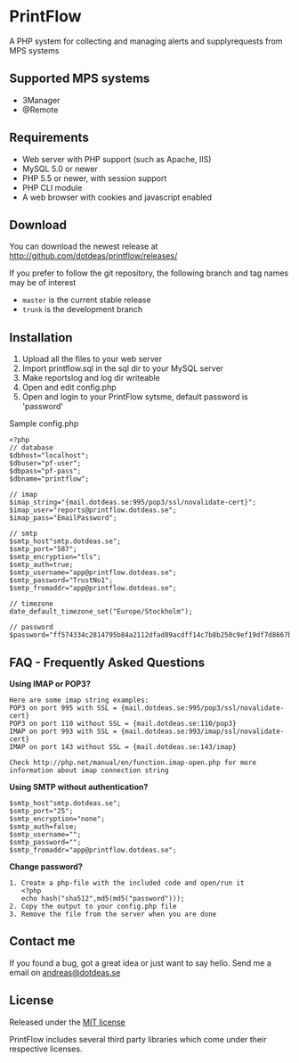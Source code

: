 PrintFlow
======================

A PHP system for collecting and managing alerts and supplyrequests from MPS systems

## Supported MPS systems
* 3Manager
* @Remote

## Requirements
* Web server with PHP support (such as Apache, IIS)
* MySQL 5.0 or newer
* PHP 5.5 or newer, with session support
* PHP CLI module
* A web browser with cookies and javascript enabled

## Download
You can download the newest release at http://github.com/dotdeas/printflow/releases/

If you prefer to follow the git repository, the following branch and tag names may be of interest
* ``master`` is the current stable release
* ``trunk`` is the development branch

## Installation
1. Upload all the files to your web server
2. Import printflow.sql in the sql dir to your MySQL server
3. Make reportslog and log dir writeable
4. Open and edit config.php
5. Open and login to your PrintFlow sytsme, default password is 'password'

Sample config.php
```
<?php
// database
$dbhost="localhost";
$dbuser="pf-user";
$dbpass="pf-pass";
$dbname="printflow";

// imap
$imap_string="{mail.dotdeas.se:995/pop3/ssl/novalidate-cert}";
$imap_user="reports@printflow.dotdeas.se";
$imap_pass="EmailPassword";

// smtp
$smtp_host"smtp.dotdeas.se";
$smtp_port="587";
$smtp_encryption="tls";
$smtp_auth=true;
$smtp_username="app@printflow.dotdeas.se";
$smtp_password="TrustNo1";
$smtp_fromaddr="app@printflow.dotdeas.se";

// timezone
date_default_timezone_set("Europe/Stockholm");

// password
$password="ff574334c2814795b84a2112dfad89acdff14c7b8b250c9ef19df7d8667ba7a579f1dede842bcf1b523c94bfee4524cd3e57609d4677d2b2a59a55d28c1552bd";
```

## FAQ - Frequently Asked Questions
**Using IMAP or POP3?**
```
Here are some imap string examples:
POP3 on port 995 with SSL = {mail.dotdeas.se:995/pop3/ssl/novalidate-cert}
POP3 on port 110 without SSL = {mail.dotdeas.se:110/pop3}
IMAP on port 993 with SSL = {mail.dotdeas.se:993/imap/ssl/novalidate-cert}
IMAP on port 143 without SSL = {mail.dotdeas.se:143/imap}

Check http://php.net/manual/en/function.imap-open.php for more information about imap connection string
```

**Using SMTP without authentication?**
```
$smtp_host"smtp.dotdeas.se";
$smtp_port="25";
$smtp_encryption="none";
$smtp_auth=false;
$smtp_username="";
$smtp_password="";
$smtp_fromaddr="app@printflow.dotdeas.se";
```

**Change password?**
```
1. Create a php-file with the included code and open/run it
   <?php
   echo hash("sha512",md5(md5("password")));
2. Copy the output to your config.php file
3. Remove the file from the server when you are done
```

## Contact me
If you found a bug, got a great idea or just want to say hello. Send me a email on andreas@dotdeas.se

## License
Released under the [MIT license](http://makesites.org/licenses/MIT)

PrintFlow includes several third party libraries which come under their respective licenses.